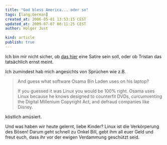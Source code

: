 ```yaml
---
title: "God bless America... oder so"
tags: [lang:German]
created_at: 2006-05-01 13:53:15 CEST
updated_at: 2009-07-07 00:11:25 CEST
author: Holger Just

kind: article
publish: true
---
```


Ich bin mir nicht sicher, ob [das hier](http://shelleytherepublican.com/2006/04/linux-european-threat-to-our-computers.html) eine Satire sein soll, oder ob Tristan das tatsächlich ernst meint.

Ich zumindest hab mich angesichts von Sprüchen wie z.B. 

>And guess what software Osama Bin Laden uses on his laptop?
>
>If you guessed it was Linux you would be 100% right. Osama uses Linux because he knows designed to counterfit DVDs, curcumventing the Digital Millenium Copyright Act, and defraud companies like Disney.

köstlich amüsiert.

Und was haben wir heute gelernt, liebe Kinder? Linux ist die Verkörperung des Bösen! Darum geht schnell zu Onkel Bill, gebt ihm all euer Geld und freut euch, dass ihr vor der ewigen Verdammung geschützt seid.